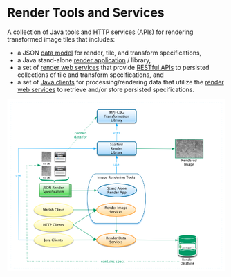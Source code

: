 # Render Tools and Services

A collection of Java tools and HTTP services (APIs) for rendering transformed image tiles that includes:

  - a JSON [data model] for render, tile, and transform specifications,
  - a Java stand-alone [render application] / library,
  - a set of [render web services] that provide [RESTful APIs] to 
    persisted collections of tile and transform specifications, and 
  - a set of [Java clients] for processing/rendering data that utilize the [render web services] 
    to retrieve and/or store persisted specifications.
  
  ![Render Components Diagram](docs/src/site/resources/image/render-components.png)
  
  [data model]: <docs/src/site/markdown/data-model.md>
  [Java clients]: <docs/src/site/markdown/render-ws-java-client.md>
  [level 2 REST]: <http://martinfowler.com/articles/richardsonMaturityModel.html>
  [render application]: <docs/src/site/markdown/render-app.md>
  [render web services]: <docs/src/site/markdown/render-ws.md>
  [RESTful APIs]: <docs/src/site/markdown/render-ws-api/render-ws-api.md>